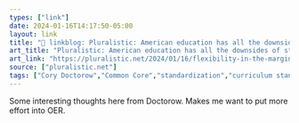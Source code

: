 ```yaml
---
types: ["link"]
date: 2024-01-16T14:17:50-05:00
layout: link
title: "🔗 linkblog: Pluralistic: American education has all the downsides of standardization, none of the upsides (16 Jan 2024) – Pluralistic: Daily links from Cory Doctorow'"
art_title: "Pluralistic: American education has all the downsides of standardization, none of the upsides (16 Jan 2024) – Pluralistic: Daily links from Cory Doctorow"
art_link: "https://pluralistic.net/2024/01/16/flexibility-in-the-margins/"
source: ["pluralistic.net"]
tags: ["Cory Doctorow","Common Core","standardization","curriculum standards","OER"]
---
```

Some interesting thoughts here from Doctorow. Makes me want to put more effort into OER.
